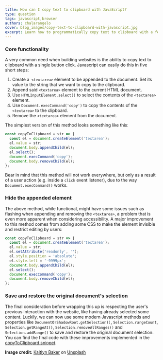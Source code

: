 ```yaml
---
title: How can I copy text to clipboard with JavaScript?
type: question
tags: javascript,browser
authors: chalarangelo
cover: blog_images/copy-text-to-clipboard-with-javascript.jpg
excerpt: Learn how to programmatically copy text to clipboard with a few lines of JavaScript and level up your web development skills.
---
```


### Core functionality

A very common need when building websites is the ability to copy text to clipboard with a single button click. Javascript can easily do this in five short steps:

1. Create a` <textarea>` element to be appended to the document. Set its value to the string that we want to copy to the clipboard.
2. Append said `<textarea>` element to the current HTML document.
3. Use `HTMLInputElement.select()` to select the contents of the `<textarea>` element.
4. Use `Document.execCommand('copy')` to copy the contents of the `<textarea>` to the clipboard.
5. Remove the `<textarea>` element from the document.

The simplest version of this method looks something like this:

```js
const copyToClipboard = str => {
  const el = document.createElement('textarea');
  el.value = str;
  document.body.appendChild(el);
  el.select();
  document.execCommand('copy');
  document.body.removeChild(el);
};
```

Bear in mind that this method will not work everywhere, but only as a result of a user action (e.g. inside a `click` event listener), due to the way `Document.execCommand()` works.

### Hide the appended element

The above method, while functional, might have some issues such as flashing when appending and removing the `<textarea>`, a problem that is even more apparent when considering accessibility. A major improvement to this method comes from adding some CSS to make the element invisible and restrict editing by users:

```js
const copyToClipboard = str => {
  const el = document.createElement('textarea');
  el.value = str;
  el.setAttribute('readonly', '');
  el.style.position = 'absolute';
  el.style.left = '-9999px';
  document.body.appendChild(el);
  el.select();
  document.execCommand('copy');
  document.body.removeChild(el);
};
```

### Save and restore the original document's selection

The final consideration before wrapping this up is respecting the user's previous interaction with the website, like having already selected some content. Luckily, we can now use some modern Javascript methods and properties like `DocumentOrShadowRoot.getSelection()`, `Selection.rangeCount`, `Selection.getRangeAt()`, `Selection.removeAllRanges()` and `Selection.addRange()` to save and restore the original document selection. You can find the final code with these improvements implemented in the [copyToClipboard snippet](/js/s/copy-to-clipboard/).

**Image credit:** [Kaitlyn Baker](https://unsplash.com/@kaitlynbaker?utm_source=unsplash&utm_medium=referral&utm_content=creditCopyText) on [Unsplash](https://unsplash.com?utm_source=unsplash&utm_medium=referral&utm_content=creditCopyText)
